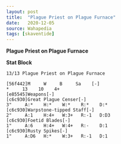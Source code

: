 ```yaml
---
layout: post
title:  "Plague Priest on Plague Furnace"
date:   2020-12-05
source: Wahapedia
tags: [skaventide]
---
```


**Plague Priest on Plague Furnace**

**Stat Block**
```
13/13 Plague Priest on Plague Furnace
```

```
[56f442]M     W     B     Sa    [-]
*     13    10    4+    
[e85545]Weapons[-]
[c6c930]Great Plague Censer[-]
3"     A:*    H:*    W:*    R:*    D:*   
[c6c930]Warpstone-tipped Staff[-]
2"     A:1    H:4+   W:3+   R:-1   D:D3  
[c6c930]Foetid Blades[-]
1"     A:6    H:4+   W:4+   R:-    D:1   
[c6c930]Rusty Spikes[-]
1"     A:D6   H:*    W:3+   R:-1   D:1   
```



